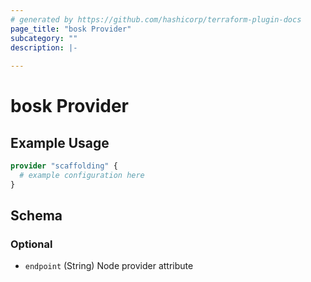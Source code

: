 ```yaml
---
# generated by https://github.com/hashicorp/terraform-plugin-docs
page_title: "bosk Provider"
subcategory: ""
description: |-
  
---
```


# bosk Provider



## Example Usage

```terraform
provider "scaffolding" {
  # example configuration here
}
```

<!-- schema generated by tfplugindocs -->
## Schema

### Optional

- `endpoint` (String) Node provider attribute
